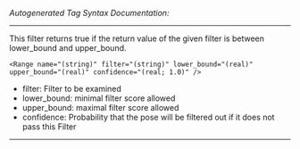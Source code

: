 _Autogenerated Tag Syntax Documentation:_

---
This filter returns true if the return value of the given filter is between lower_bound and upper_bound.

```
<Range name="(string)" filter="(string)" lower_bound="(real)" upper_bound="(real)" confidence="(real; 1.0)" />
```

-   filter: Filter to be examined
-   lower_bound: minimal filter score allowed
-   upper_bound: maximal filter score allowed
-   confidence: Probability that the pose will be filtered out if it does not pass this Filter

---
